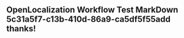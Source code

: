 <properties
ms.topic="hero-topic1"
ms.test1="hero-topic"
ms.test2="test"/>

## OpenLocalization Workflow Test MarkDown 5c31a5f7-c13b-410d-86a9-ca5df5f55add thanks!
